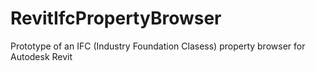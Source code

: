 # RevitIfcPropertyBrowser
Prototype of an IFC (Industry Foundation Clasess) property browser for Autodesk Revit
